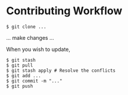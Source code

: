 # Contributing Workflow

```
$ git clone ...
```

... make changes ...

When you wish to update,

```
$ git stash
$ git pull
$ git stash apply # Resolve the conflicts
$ git add ...
$ git commit -m "..."
$ git push
```
